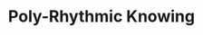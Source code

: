 ---
title: "Poly-Rhythmic Knowing"
description: "The Art of Relating to Knowings as Tempos—recognizing layers, braiding between layers, and holding layers simultaneously."
why_matters: "Colonial modernity flattens complexity into singular tempos of knowing—logocentric, binary, universal. It treats knowing (i.e epistemologies, ontologies, and methods) as fixed structures to be understood or controlled, rather than rhythms to be felt and related to. The invitation with this cluster is to relate to ideas, methods, epistemologies, and ontologies as tempos as opposed to singular beats to collapse into coherence. It invites us to see reality through layered, pulsing patterns that resist synchronization. It's less about finding one rhythm and more about learning to feel the polyrhythmic field. It teaches us to recognize layers, braid between layers, and hold layers simultaneously—without needing to resolve or collapse them."
image: "/images/poly-rhythmic-knowing.jpg"
position_x: 0.85
position_y: 0.65
capacities:
  - title: "Epistemic Polyphony"
    subtitle: "Recognizing multiple ways of knowing as indispensable and insufficient"
    what_it_is: "This capacity is the foundational polyphonic awareness: the ability to hear multiple knowings at once—scientific, ancestral, ecological, embodied, historical—without needing them to collapse into agreement. Each knowing carries its own tempo, scale, and logic. Each is true, each is partial. This is like polyphony in music: multiple independent melodies coexist, weaving texture without resolving into unison. It's not harmony—the knowings retain their autonomy, but relate in their difference."
    why_exiled: "Modernity demands a singular beat—usually Western, rational, and dominant. Other epistemologies are treated as secondary, mystical, or primitive."
    what_possible: "Epistemic Polyphony refuses this erasure and reclaims plurality as baseline—letting the choir of knowings be heard, even when dissonant."
    distortions:
      - name: "Tokenism"
        description: "Naming other knowings without letting them interrupt or reshape your own."
      - name: "Epistemic relativism"
        description: "Flattening all knowings into 'equally valid' without attending to power dynamics or historical context."
    color: "#10b981"
    position_x: -0.3
    position_y: -0.4
  - title: "Dissonant Holding"
    subtitle: "Staying with epistemic friction long enough to feel the chord beneath it"
    what_it_is: "This is the capacity to hold multiple knowings or rhythms simultaneously, even when they don't harmonize or resolve. It's the embodied metabolizing of friction, syncopation, and incommensurability—without collapsing into coherence or fleeing the dissonance. In polyrhythmic theory, multiple rhythms played simultaneously can feel dissonant at one tempo but become resonance at another scale. At the micro-level, different knowings feel incommensurable, conflicting. At the macro-level, those same knowings form a complex chord that only exists because of their friction, their difference, their syncopation."
    why_exiled: "Western traditions often favor harmony, unison, and resolution—flattening rhythms or layering them in ways that prioritize coherence over the relational space between differences."
    what_possible: "Dissonant Holding reclaims the polyphonic principle: that difference itself is the rhythm. It allows for staying with complexity without premature resolution."
    distortions:
      - name: "Coherence addiction"
        description: "The compulsive need to resolve dissonance into harmony, missing the intelligence that lives in the friction."
      - name: "Dissonance addiction"
        description: "Creating or maintaining conflict as a way to avoid the deeper work of finding relationship across difference."
    color: "#059669"
    position_x: 0.4
    position_y: 0.3
  - title: "Translational Attunement"
    subtitle: "Flowing between epistemologies without flattening any of them"
    what_it_is: "This capacity is about moving between different rhythms of knowing—like a musician shifting between polyrhythms without losing the distinct tempo of each. It's translational humility: recognizing that something is always lost in translation. You don't collapse one knowing into another. You flow between them, honoring their difference, adjusting your tempo without diminishing the tempo you just left. Like moving between polyrhythms, this is not about finding the sync—it's about finding the relationship between tempos."
    why_exiled: "Academic and institutional cultures demand translation into dominant epistemological frameworks, flattening the texture and rhythm of non-dominant ways of knowing."
    what_possible: "Translational Attunement allows for cross-epistemic dialogue without colonization—maintaining the integrity of each knowing while finding points of resonance and relationship."
    distortions:
      - name: "Over-translating"
        description: "Explaining away the friction, smoothing edges until difference disappears."
      - name: "Universalism"
        description: "Believing that moving between knowings makes them 'the same deep down.' (They're not.)"
      - name: "Intellectual appropriation"
        description: "Taking concepts from other epistemologies without understanding their relational context or accountability structures."
    color: "#047857"
    position_x: 0.2
    position_y: -0.2
---